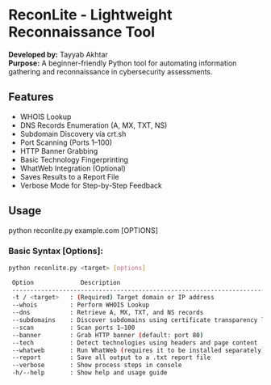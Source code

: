 #  ReconLite - Lightweight Reconnaissance Tool

**Developed by:** Tayyab Akhtar  
**Purpose:** A beginner-friendly Python tool for automating information gathering and reconnaissance in cybersecurity assessments.

##  Features

- WHOIS Lookup
- DNS Records Enumeration (A, MX, TXT, NS)
- Subdomain Discovery via crt.sh
- Port Scanning (Ports 1–100)
- HTTP Banner Grabbing
- Basic Technology Fingerprinting
- WhatWeb Integration (Optional)
- Saves Results to a Report File
- Verbose Mode for Step-by-Step Feedback

##  Usage
python reconlite.py example.com [OPTIONS]

### Basic Syntax [Options]:
```bash
python reconlite.py <target> [options]

 Option             Description                                             
 ------------------------------------------------------------------------ 
 -t / <target>   : (Required) Target domain or IP address              
 --whois         : Perform WHOIS Lookup                                    
 --dns           : Retrieve A, MX, TXT, and NS records                     
 --subdomains    : Discover subdomains using certificate transparency logs 
 --scan          : Scan ports 1–100                                        
 --banner        : Grab HTTP banner (default: port 80)                     
 --tech          : Detect technologies using headers and page content      
 --whatweb       : Run WhatWeb (requires it to be installed separately)    
 --report        : Save all output to a .txt report file                
 --verbose       : Show process steps in console
 -h/--help       : Show help and usage guide                               

